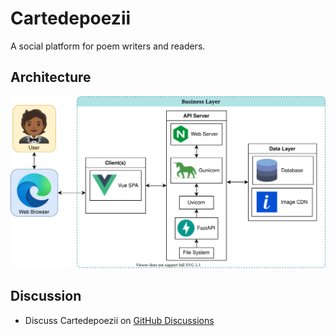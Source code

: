 # Cartedepoezii

A social platform for poem writers and readers.

## Architecture

![](planning/2-Architecture.svg)

## Discussion

+ Discuss Cartedepoezii on [GitHub Discussions](https://github.com/B3zaleel/Cartedepoezii/discussions)
